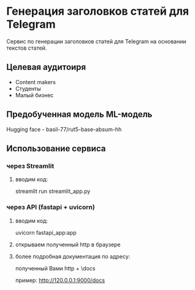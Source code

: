 # Генерация заголовков статей для Telegram
Сервис по генерации заголовков статей для Telegram на основании текстов статей.

## Целевая аудитоиря
* Content makers
* Студенты
* Малый бизнес

## Предобученная модель ML-модель
Hugging face - basil-77/rut5-base-absum-hh

## Использование сервиса
### через Streamlit
1) вводим код:

    streamlit run streamlit_app.py

### через API (fastapi + uvicorn)
1) вводим код:

    uvicorn fastapi_app:app
3) открываем полученный http в браузере
4) более подробная документация по адресу:

   полученный Вами http + \docs

   пример: http://120.0.0.1:9000/docs
   
